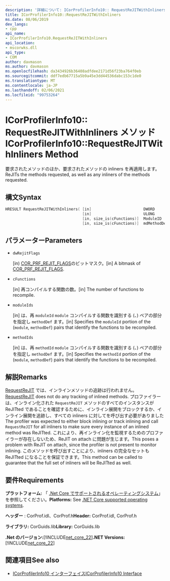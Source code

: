 ```yaml
---
description: '詳細について: ICorProfilerInfo10:: RequestReJITWithInliners メソッド'
title: ICorProfilerInfo10::RequestReJITWithInliners
ms.date: 08/06/2019
dev_langs:
- cpp
api_name:
- ICorProfilerInfo10.RequestReJITWithInliners
api_location:
- mscorwks.dll
api_type:
- COM
author: davmason
ms.author: davmason
ms.openlocfilehash: da3434926b36408adfdee2171d56f23ba764f0eb
ms.sourcegitcommit: ddf7edb67715a5b9a45e3dd44536dabc153c1de0
ms.translationtype: MT
ms.contentlocale: ja-JP
ms.lasthandoff: 02/06/2021
ms.locfileid: "99753264"
---
```

# <a name="icorprofilerinfo10requestrejitwithinliners-method"></a><span data-ttu-id="4d7b0-103">ICorProfilerInfo10:: RequestReJITWithInliners メソッド</span><span class="sxs-lookup"><span data-stu-id="4d7b0-103">ICorProfilerInfo10::RequestReJITWithInliners Method</span></span>

<span data-ttu-id="4d7b0-104">要求されたメソッドのほか、要求されたメソッドの inliners を再適用します。</span><span class="sxs-lookup"><span data-stu-id="4d7b0-104">ReJITs the methods requested, as well as any inliners of the methods requested.</span></span>

## <a name="syntax"></a><span data-ttu-id="4d7b0-105">構文</span><span class="sxs-lookup"><span data-stu-id="4d7b0-105">Syntax</span></span>

```cpp
HRESULT RequestReJITWithInliners( [in]                       DWORD       dwRejitFlags,
                                  [in]                       ULONG       cFunctions,
                                  [in, size_is(cFunctions)]  ModuleID    moduleIds[],
                                  [in, size_is(cFunctions)]  mdMethodDef methodIds[]);
```

## <a name="parameters"></a><span data-ttu-id="4d7b0-106">パラメーター</span><span class="sxs-lookup"><span data-stu-id="4d7b0-106">Parameters</span></span>

- `dwRejitFlags`

  <span data-ttu-id="4d7b0-107">\[in) [COR_PRF_REJIT_FLAGS](cor-prf-rejit-flags-enumeration.md)のビットマスク。</span><span class="sxs-lookup"><span data-stu-id="4d7b0-107">\[in] A bitmask of [COR_PRF_REJIT_FLAGS](cor-prf-rejit-flags-enumeration.md).</span></span>

- `cFunctions`

  <span data-ttu-id="4d7b0-108">\[in] 再コンパイルする関数の数。</span><span class="sxs-lookup"><span data-stu-id="4d7b0-108">\[in] The number of functions to recompile.</span></span>

- `moduleIds`

  <span data-ttu-id="4d7b0-109">\[in] は、再 `moduleId` `module` コンパイルする関数を識別する (、) ペアの部分を指定し `methodDef` ます。</span><span class="sxs-lookup"><span data-stu-id="4d7b0-109">\[in] Specifies the `moduleId` portion of the (`module`, `methodDef`) pairs that identify the functions to be recompiled.</span></span>

- `methodIds`

  <span data-ttu-id="4d7b0-110">\[in] は、再 `methodId` `module` コンパイルする関数を識別する (、) ペアの部分を指定し `methodDef` ます。</span><span class="sxs-lookup"><span data-stu-id="4d7b0-110">\[in] Specifies the `methodId` portion of the (`module`, `methodDef`) pairs that identify the functions to be recompiled.</span></span>

## <a name="remarks"></a><span data-ttu-id="4d7b0-111">解説</span><span class="sxs-lookup"><span data-stu-id="4d7b0-111">Remarks</span></span>

<span data-ttu-id="4d7b0-112">[RequestReJIT](icorprofilerinfo4-requestrejit-method.md) では、インラインメソッドの追跡は行われません。</span><span class="sxs-lookup"><span data-stu-id="4d7b0-112">[RequestReJIT](icorprofilerinfo4-requestrejit-method.md) does not do any tracking of inlined methods.</span></span> <span data-ttu-id="4d7b0-113">プロファイラーは、インライン化された `RequestReJIT` メソッドのすべてのインスタンスが ReJITted であることを確認するために、インライン展開をブロックするか、インライン展開を追跡し、すべての inliners に対してを呼び出す必要がありました</span><span class="sxs-lookup"><span data-stu-id="4d7b0-113">The profiler was expected to either block inlining or track inlining and call `RequestReJIT` for all inliners to make sure every instance of an inlined method was ReJITted.</span></span> <span data-ttu-id="4d7b0-114">これにより、再インライン化を監視するためのプロファイラーが存在しないため、ReJIT on attach に問題が生じます。</span><span class="sxs-lookup"><span data-stu-id="4d7b0-114">This poses a problem with ReJIT on attach, since the profiler is not present to monitor inlining.</span></span> <span data-ttu-id="4d7b0-115">このメソッドを呼び出すことにより、inliners の完全なセットも ReJITted になることを保証できます。</span><span class="sxs-lookup"><span data-stu-id="4d7b0-115">This method can be called to guarantee that the full set of inliners will be ReJITted as well.</span></span>

## <a name="requirements"></a><span data-ttu-id="4d7b0-116">要件</span><span class="sxs-lookup"><span data-stu-id="4d7b0-116">Requirements</span></span>

<span data-ttu-id="4d7b0-117">**プラットフォーム:** 「 [.Net Core でサポートされるオペレーティングシステム](../../../core/install/windows.md?pivots=os-windows)」を参照してください。</span><span class="sxs-lookup"><span data-stu-id="4d7b0-117">**Platforms:** See [.NET Core supported operating systems](../../../core/install/windows.md?pivots=os-windows).</span></span>

<span data-ttu-id="4d7b0-118">**ヘッダー** : CorProf.idl、CorProf.h</span><span class="sxs-lookup"><span data-stu-id="4d7b0-118">**Header:** CorProf.idl, CorProf.h</span></span>

<span data-ttu-id="4d7b0-119">**ライブラリ:** CorGuids.lib</span><span class="sxs-lookup"><span data-stu-id="4d7b0-119">**Library:** CorGuids.lib</span></span>

<span data-ttu-id="4d7b0-120">**.Net のバージョン:**[!INCLUDE[net_core_22](../../../../includes/net-core-30-md.md)]</span><span class="sxs-lookup"><span data-stu-id="4d7b0-120">**.NET Versions:** [!INCLUDE[net_core_22](../../../../includes/net-core-30-md.md)]</span></span>

## <a name="see-also"></a><span data-ttu-id="4d7b0-121">関連項目</span><span class="sxs-lookup"><span data-stu-id="4d7b0-121">See also</span></span>

- [<span data-ttu-id="4d7b0-122">ICorProfilerInfo10 インターフェイス</span><span class="sxs-lookup"><span data-stu-id="4d7b0-122">ICorProfilerInfo10 Interface</span></span>](icorprofilerinfo10-interface.md)

